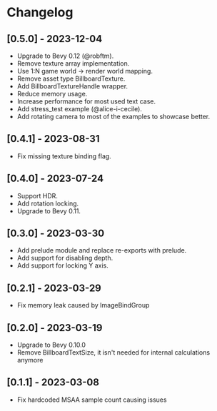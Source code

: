 # Changelog

## [0.5.0] - 2023-12-04
- Upgrade to Bevy 0.12 (@robftm).
- Remove texture array implementation.
- Use 1:N game world -> render world mapping.
- Remove asset type BillboardTexture.
- Add BillboardTextureHandle wrapper.
- Reduce memory usage.
- Increase performance for most used text case.
- Add stress_test example (@alice-i-cecile).
- Add rotating camera to most of the examples to showcase better.

## [0.4.1] - 2023-08-31
- Fix missing texture binding flag.

## [0.4.0] - 2023-07-24
- Support HDR.
- Add rotation locking.
- Upgrade to Bevy 0.11.

## [0.3.0] - 2023-03-30
- Add prelude module and replace re-exports with prelude.
- Add support for disabling depth.
- Add support for locking Y axis.

## [0.2.1] - 2023-03-29
- Fix memory leak caused by ImageBindGroup

## [0.2.0] - 2023-03-19
- Upgrade to Bevy 0.10.0
- Remove BillboardTextSize, it isn't needed for internal calculations anymore

## [0.1.1] - 2023-03-08
- Fix hardcoded MSAA sample count causing issues
